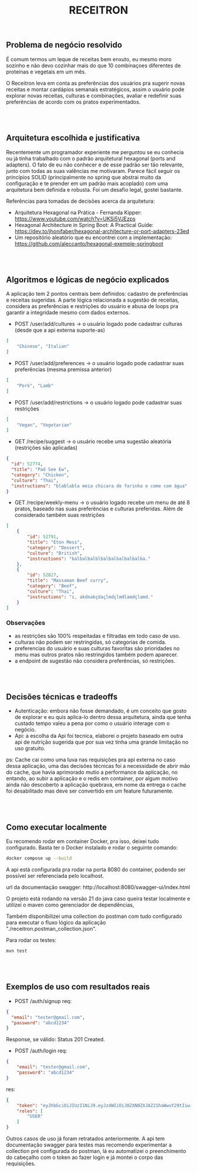 <h1 align="center">RECEITRON</h1>


<br>

## Problema de negócio resolvido
É comum termos um leque de receitas bem enxuto, 
eu mesmo moro sozinho e não devo cozinhar mais do que 10 combinaçoes diferentes de proteínas e vegetais em um mês.

O Receitron leva em conta as preferências dos usuários pra sugerir
novas receitas e montar cardápios semanais estratégicos, assim o usuário
pode explorar novas receitas, culturas e combinações, avaliar e redefinir
suas preferências de acordo com os pratos experimentados.

<br>
<br>

## Arquitetura escolhida e justificativa
Recentemente um programador experiente me perguntou se eu conhecia ou já tinha trabalhado com o padrão arquitetural hexagonal (ports and adapters). O fato de eu não conhecer e de esse padrão ser tão relevante, junto com todas as suas valências me motivaram. Parece fácil seguir os princípios SOLID (principalmente no spring que abstrai muito da configuração e te prender em um padrão mais acoplado) com uma arquitetura bem definida e robusta. Foi um desafio legal, gostei bastante.

Referências para tomadas de decisões acerca da arquitetura:
- Arquitetura Hexagonal na Prática - Fernanda Kipper: https://www.youtube.com/watch?v=UKSj5VJEzps
- Hexagonal Architecture in Spring Boot: A Practical Guide: https://dev.to/jhonifaber/hexagonal-architecture-or-port-adapters-23ed
- Um repositório aleatório que eu encontrei com a implementação: https://github.com/aleccanto/hexagonal-exemple-springboot

<br>
<br>

## Algoritmos e lógicas de negócio explicados
A aplicação tem 2 pontos centrais bem definidos: cadastro de preferências e receitas sugeridas.
A parte lógica relacionada a sugestão de receitas, considera as preferências e restrições do usuário e abusa de loops pra garantir a integridade mesmo com dados externos.

- POST /user/add/cultures -> o usuário logado pode cadastrar culturas (desde que a api externa suporte-as)
```json
[
    "Chinese", "Italian"
]
```

- POST /user/add/preferences -> o usuário logado pode cadastrar suas preferências (mesma premissa anterior)
```json
[
    "Pork", "Lamb"
]
```
- POST /user/add/restrictions -> o usuário logado pode cadastrar suas restrições
```json
[ 
    "Vegan", "Vegetarian"
]
```
- GET /recipe/suggest -> o usuário recebe uma sugestão aleatória (restrições são aplicadas)
```json
{        
  "id": 52774,
  "title": "Pad See Ew",
  "category": "Chicken",
  "culture": "Thai",
  "instructions": "blablabla meia chicara de farinha e come com água"
}
```

- GET /recipe/weekly-menu -> o usuário logado recebe um menu de até 8 pratos, baseado nas suas preferências e culturas preferidas. Além de considerado também suas restrições
```json
[
    {
        "id": 52791,
        "title": "Eton Mess",
        "category": "Dessert",
        "culture": "British",
        "instructions": "balbalbalblbalbalbalbalbalba."
    },
    {
        "id": 52827,
        "title": "Massaman Beef curry",
        "category": "Beef",
        "culture": "Thai",
        "instructions": "s, akdnakçdaçlmdçlmdlamdçlamd."
    }
]
```

### Observações
- as restrições são 100% respeitadas e filtradas em todo caso de uso.
- culturas não podem ser restringidas, só categorias de comida.
- preferencias do usuário e suas culturas favoritas são prioridades no menu mas outros pratos não restringidos também podem aparecer.
- a endpoint de sugestão não considera preferências, só restrições.

<br>
<br>

## Decisões técnicas e tradeoffs

- Autenticação: embora não fosse demandado, é um conceito que gosto de explorar e eu quis aplica-lo dentro dessa arquitetura, ainda que tenha custado tempo valeu a pena por como o usuário interage com o negócio.
- Api: a escolha da Api foi tecnica, elaborei o projeto baseado em outra api de nutrição sugerida que por sua vez tinha uma grande limitação no uso gratuito.

ps: Cache cai como uma luva nas requisições pra api externa no caso dessa aplicação, uma das decisões técnicas foi a necessidade de abrir mão do cache, que havia aprimorado mutio a performance da aplicação, no entando, ao subir a aplicação e o redis em container, por algum motivo ainda não descoberto a aplicação quebrava, em nome da entrega o cache foi desabilitado mas deve ser convertido em um feature futuramente.

<br>
<br>

## Como executar localmente

Eu recomendo rodar em container Docker, pra isso, deixei tudo configurado. Basta ter o Docker instalado e rodar o seguinte comando:

```bash
docker compose up --build
```
A api está configurada pra rodar na porta 8080 do container, podendo ser possível ser referenciada pelo localhost.

url da documentação swagger: http://localhost:8080/swagger-ui/index.html

O projeto está rodando na versão 21 do java caso queira testar localmente e utilizei o maven como gerenciador de dependências,

Também disponibilizei uma collection do postman com tudo configurado para executar o fluxo lógico da aplicação "./receitron.postman_collection.json".

Para rodar os testes:
```bash
mvn test
```

<br>
<br>

## Exemplos de uso com resultados reais

- POST /auth/signup
req:
```json
{
  "email": "tester@gmail.com",
  "password": "abcd1234"
}
```
Response, se válido: Status 201 Created.

- POST /auth/login
req:
```json
{
    "email": "tester@gmail.com",
    "password": "abcd1234"
}
```
res:
```json
{
    "token": "eyJhbGciOiJIUzI1NiJ9.eyJzdWIiOiJ0ZXN0ZXJAZ21haWwuY29tIiwicm9sZXMiOlsiVVNFUiJdLCJleHAiOjE3NTczNTM0NTksImlhdCI6MTc1NzM0OTg1OX0.4nw6pxMjqUBrsrTCP2zlgK1PSpB02nCsSV49h84UW6w",
    "roles": [
        "USER"
    ]
}
```

Outros casos de uso já foram retratados anteriormente. A api tem documentação swagger para testes mas recomendo experimentar a collection pré configurada do postman, lá eu automatizei o preenchimento do cabeçalho com o token ao fazer login e já montei o corpo das requisições.